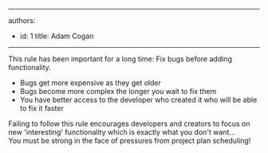 

---
authors:
  - id: 1
    title: Adam Cogan
---




<span class='intro'> 
  <p>This rule has been important for a long time&#58; Fix bugs before adding functionality.​<br></p>
<ul>
    <li>Bugs get more expensive as they get older<br></li>
    <li>Bugs become more complex the longer you wait to fix them</li>
    <li>You have better access to the developer&#160;who created it who will be able to fix it&#160;faster<br></li>
</ul>
 </span>


  <p></p><p>Failing to follow this rule encourages developers and creators to focus on new 'interesting' functionality&#160;which is exactly what you don't want...<br>You must be strong in the face of pressures from project plan scheduling!<br><br></p>



